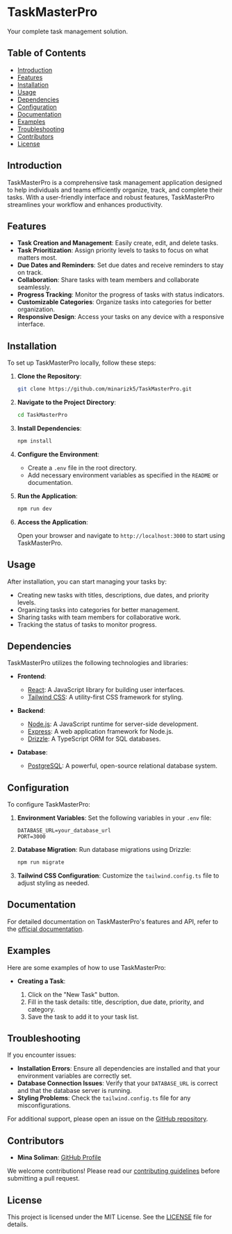 # TaskMasterPro

Your complete task management solution.

## Table of Contents

- [Introduction](#introduction)
- [Features](#features)
- [Installation](#installation)
- [Usage](#usage)
- [Dependencies](#dependencies)
- [Configuration](#configuration)
- [Documentation](#documentation)
- [Examples](#examples)
- [Troubleshooting](#troubleshooting)
- [Contributors](#contributors)
- [License](#license)

## Introduction

TaskMasterPro is a comprehensive task management application designed to help individuals and teams efficiently organize, track, and complete their tasks. With a user-friendly interface and robust features, TaskMasterPro streamlines your workflow and enhances productivity.

## Features

- **Task Creation and Management**: Easily create, edit, and delete tasks.
- **Task Prioritization**: Assign priority levels to tasks to focus on what matters most.
- **Due Dates and Reminders**: Set due dates and receive reminders to stay on track.
- **Collaboration**: Share tasks with team members and collaborate seamlessly.
- **Progress Tracking**: Monitor the progress of tasks with status indicators.
- **Customizable Categories**: Organize tasks into categories for better organization.
- **Responsive Design**: Access your tasks on any device with a responsive interface.

## Installation

To set up TaskMasterPro locally, follow these steps:

1. **Clone the Repository**:

   ```bash
   git clone https://github.com/minarizk5/TaskMasterPro.git
   ```

2. **Navigate to the Project Directory**:

   ```bash
   cd TaskMasterPro
   ```

3. **Install Dependencies**:

   ```bash
   npm install
   ```

4. **Configure the Environment**:

   - Create a `.env` file in the root directory.
   - Add necessary environment variables as specified in the `README` or documentation.

5. **Run the Application**:

   ```bash
   npm run dev
   ```

6. **Access the Application**:

   Open your browser and navigate to `http://localhost:3000` to start using TaskMasterPro.

## Usage

After installation, you can start managing your tasks by:

- Creating new tasks with titles, descriptions, due dates, and priority levels.
- Organizing tasks into categories for better management.
- Sharing tasks with team members for collaborative work.
- Tracking the status of tasks to monitor progress.

## Dependencies

TaskMasterPro utilizes the following technologies and libraries:

- **Frontend**:
  - [React](https://reactjs.org/): A JavaScript library for building user interfaces.
  - [Tailwind CSS](https://tailwindcss.com/): A utility-first CSS framework for styling.

- **Backend**:
  - [Node.js](https://nodejs.org/): A JavaScript runtime for server-side development.
  - [Express](https://expressjs.com/): A web application framework for Node.js.
  - [Drizzle](https://github.com/drizzle-team/drizzle-orm): A TypeScript ORM for SQL databases.

- **Database**:
  - [PostgreSQL](https://www.postgresql.org/): A powerful, open-source relational database system.

## Configuration

To configure TaskMasterPro:

1. **Environment Variables**: Set the following variables in your `.env` file:

   ```env
   DATABASE_URL=your_database_url
   PORT=3000
   ```

2. **Database Migration**: Run database migrations using Drizzle:

   ```bash
   npm run migrate
   ```

3. **Tailwind CSS Configuration**: Customize the `tailwind.config.ts` file to adjust styling as needed.

## Documentation

For detailed documentation on TaskMasterPro's features and API, refer to the [official documentation](https://github.com/minarizk5/TaskMasterPro/wiki).

## Examples

Here are some examples of how to use TaskMasterPro:

- **Creating a Task**:

  1. Click on the "New Task" button.
  2. Fill in the task details: title, description, due date, priority, and category.
  3. Save the task to add it to your task list.

## Troubleshooting

If you encounter issues:

- **Installation Errors**: Ensure all dependencies are installed and that your environment variables are correctly set.
- **Database Connection Issues**: Verify that your `DATABASE_URL` is correct and that the database server is running.
- **Styling Problems**: Check the `tailwind.config.ts` file for any misconfigurations.

For additional support, please open an issue on the [GitHub repository](https://github.com/minarizk5/TaskMasterPro/issues).

## Contributors

- **Mina Soliman**: [GitHub Profile](https://github.com/minarizk5)

We welcome contributions! Please read our [contributing guidelines](https://github.com/minarizk5/TaskMasterPro/blob/main/CONTRIBUTING.md) before submitting a pull request.

## License

This project is licensed under the MIT License. See the [LICENSE](https://github.com/minarizk5/TaskMasterPro/blob/main/LICENSE) file for details. 
